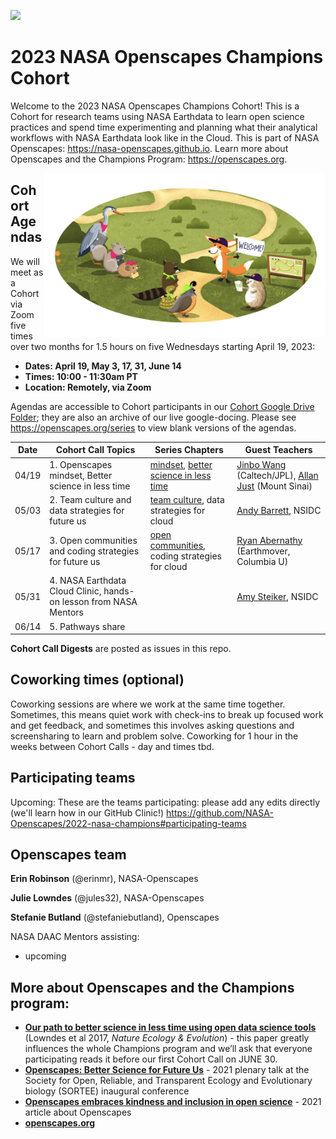 <a align="left" href="https://github.com/nasa-openscapes/2023-nasa-champions/"><img src="https://github.githubassets.com/images/modules/logos_page/GitHub-Mark.png" width="35px"></a>

# 2023 NASA Openscapes Champions Cohort 

Welcome to the 2023 NASA Openscapes Champions Cohort! This is a Cohort for research teams using NASA Earthdata to learn open science practices and spend time experimenting and planning what their analytical workflows with NASA Earthdata look like in the Cloud. This is part of NASA Openscapes: <https://nasa-openscapes.github.io>. Learn more about Openscapes and the Champions Program: <https://openscapes.org>. 


<img align="right" src="horst-champions-trailhead.png" width="450">  

## Cohort Agendas

We will meet as a Cohort via Zoom five times over two months for 1.5 hours on five Wednesdays starting April 19, 2023:

- **Dates: April 19, May 3, 17, 31, June 14** 
- **Times: 10:00 - 11:30am PT**
- **Location: Remotely, via Zoom**

Agendas are accessible to Cohort participants in our [Cohort Google Drive Folder](https://drive.google.com/drive/folders/1hAge8k2z9OvXB7c2nEg_BQA36Fc1cRLk?usp=sharing); they are also an archive of our live google-docing. Please see <https://openscapes.org/series> to view blank versions of the agendas. 

Date | Cohort Call Topics          | Series Chapters |      Guest Teachers
----| ------------------|----------------------|--------------------------------
04/19 | 1. Openscapes mindset, Better science in less time | [mindset](https://openscapes.github.io/series/mindset), [better science in less time](https://openscapes.github.io/series/better-science.html) | [Jinbo Wang](https://science.jpl.nasa.gov/people/jwang2/) (Caltech/JPL), [Allan Just](https://profiles.mountsinai.org/allan-just) (Mount Sinai)
05/03 | 2. Team culture and data strategies for future us | [team culture](https://openscapes.github.io/series/team-culture), data strategies for cloud | [Andy Barrett](https://nsidc.org/about/our-people/Andrew_Barrett), NSIDC
05/17 | 3. Open communities and coding strategies for future us | [open communities](https://openscapes.github.io/series/communities), coding strategies for cloud | [Ryan Abernathy](https://ocean-transport.github.io/) (Earthmover, Columbia U)
05/31 | 4. NASA Earthdata Cloud Clinic, hands-on lesson from NASA Mentors |  | [Amy Steiker](https://www.linkedin.com/in/amy-steiker-04088448), NSIDC
06/14 | 5. Pathways share |  | 

**Cohort Call Digests** are posted as issues in this repo.


## Coworking times (optional)

Coworking sessions are where we work at the same time together. Sometimes, this means quiet work with check-ins to break up focused work and get feedback, and sometimes this involves asking questions and screensharing to learn and problem solve. Coworking for 1 hour in the weeks between Cohort Calls - day and times tbd.


## Participating teams

Upcoming: These are the teams participating: please add any edits directly (we'll learn how in our GitHub Clinic!) <https://github.com/NASA-Openscapes/2022-nasa-champions#participating-teams>

## Openscapes team

**Erin Robinson** (@erinmr), NASA-Openscapes

**Julie Lowndes** (@jules32), NASA-Openscapes

**Stefanie Butland** (@stefaniebutland), Openscapes


NASA DAAC Mentors assisting:

- upcoming


## More about Openscapes and the Champions program:

* **[Our path to better science in less time using open data science tools](https://www.nature.com/articles/s41559-017-0160)** (Lowndes et al 2017, _Nature Ecology & Evolution_) - this paper greatly influences the whole Champions program and we’ll ask that everyone participating reads it before our first Cohort Call on JUNE 30. 
* **[Openscapes: Better Science for Future Us](https://docs.google.com/presentation/d/1HGw4P095-lblHiGQHXYidHiVysjrPxuojxTxKtE13vk/edit#slide=id.ge2b7c2f974_0_2017)** - 2021 plenary talk at the Society for Open, Reliable, and Transparent Ecology and Evolutionary biology (SORTEE) inaugural conference 
* **[Openscapes embraces kindness and inclusion in open science](https://sparcopen.org/impact-story/openscapes-embraces-kindness-and-inclusion-of-open-science/)** - 2021 article about Openscapes
* **[openscapes.org](https://openscapes.org/)**

